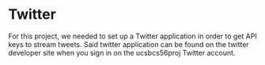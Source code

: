 # Twitter

For this project, we needed to set up a Twitter application in order to get API keys to stream tweets. Said twitter application can be found on the twitter developer site when you sign in on the ucsbcs56proj Twitter account.
